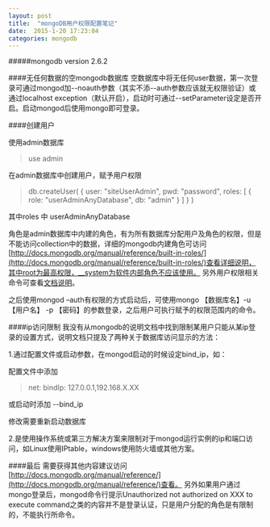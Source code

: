 ```yaml
---
layout: post
title:  "mongoDB用户权限配置笔记"
date:  2015-1-20 17:23:04
categories: mongodb
---
```

#####mongodb version 2.6.2

####无任何数据的空mongodb数据库
空数据库中将无任何user数据，第一次登录可通过mongod加--noauth参数（其实不添--auth参数应该就无权限验证）或通过localhost exception（默认开启），启动时可通过--setParameter设定是否开启。启动mongod后使用mongo即可登录。

####创建用户

使用admin数据库

>use admin

在admin数据库中创建用户，赋予用户权限

>db.createUser(
>  {
>    user: "siteUserAdmin",
>    pwd: "password",
>    roles: [ { role: "userAdminAnyDatabase", db: "admin" } ]
>  }
>)

其中roles 中 userAdminAnyDatabase 

角色是admin数据库中内建的角色，有为所有数据库分配用户及角色的权限，但是不能访问collection中的数据，详细的mongodb内建角色可访问[http://docs.mongodb.org/manual/reference/built-in-roles/](http://docs.mongodb.org/manual/reference/built-in-roles/)查看详细说明，其中root为最高权限，__system为软件内部角色不应该使用。
另外用户权限相关命令可查看[文档说明](http://docs.mongodb.org/manual/reference/security/)。


之后使用mongod –auth有权限的方式启动后，可使用mongo 【数据库名】-u 【用户名】 -p 【密码】的参数登录，之后用户可执行赋予的权限范围内的命令。


####ip访问限制
我没有从mongodb的说明文档中找到限制某用户只能从某ip登录的设置方式，说明文档只提及了两种关于数据库访问显示的方法：

1.通过配置文件或启动参数，在mongod启动的时候设定bind_ip，如：

配置文件中添加

>net:
>  		bindIp: 127.0.0.1,192.168.X.XX

或启动时添加 --bind_ip

修改需要重新启动数据库

2.是使用操作系统或第三方解决方案来限制对于mongod运行实例的ip和端口访问，如Linux使用IPtable，windows使用防火墙或其他方案。

####最后
需要获得其他内容建议访问[http://docs.mongodb.org/manual/reference/](http://docs.mongodb.org/manual/reference/)查看。
另外如果用户通过mongo登录后，mongod命令行提示Unauthorized not authorized on XXX to execute command之类的内容并不是登录认证，只是用户分配的角色是有限制的，不能执行所命令。
